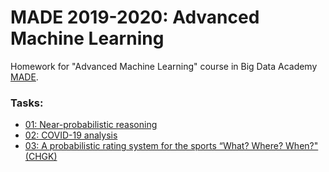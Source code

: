 # MADE 2019-2020: Advanced Machine Learning

Homework for "Advanced Machine Learning" course in Big Data Academy [MADE](https://data.mail.ru/).

### Tasks:

- [01: Near-probabilistic reasoning](https://github.com/dmitriyklebanov/made_2020_aml/tree/master/1)
- [02: COVID-19 analysis](https://github.com/dmitriyklebanov/made_2020_aml/tree/master/2)
- [03: A probabilistic rating system for the sports “What? Where? When?" (CHGK)](https://github.com/dmitriyklebanov/made_2020_aml/tree/master/3)